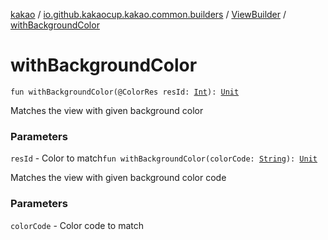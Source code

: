 [kakao](../../index.md) / [io.github.kakaocup.kakao.common.builders](../index.md) / [ViewBuilder](index.md) / [withBackgroundColor](./with-background-color.md)

# withBackgroundColor

`fun withBackgroundColor(@ColorRes resId: `[`Int`](https://kotlinlang.org/api/latest/jvm/stdlib/kotlin/-int/index.html)`): `[`Unit`](https://kotlinlang.org/api/latest/jvm/stdlib/kotlin/-unit/index.html)

Matches the view with given background color

### Parameters

`resId` - Color to match`fun withBackgroundColor(colorCode: `[`String`](https://kotlinlang.org/api/latest/jvm/stdlib/kotlin/-string/index.html)`): `[`Unit`](https://kotlinlang.org/api/latest/jvm/stdlib/kotlin/-unit/index.html)

Matches the view with given background color code

### Parameters

`colorCode` - Color code to match